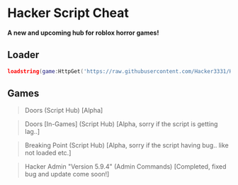 # Hacker Script Cheat
**A new and upcoming hub for roblox horror games!**
## Loader
```lua
loadstring(game:HttpGet('https://raw.githubusercontent.com/Hacker3331/HackerHub-Games/main/Loader.lua', true))()
```
## Games
> Doors (Script Hub) [Alpha]

> Doors [In-Games] (Script Hub) [Alpha, sorry if the script is getting lag..]

> Breaking Point (Script Hub) [Alpha, sorry if the script having bug.. like not loaded etc.]

> Hacker Admin "Version 5.9.4" (Admin Commands) [Completed, fixed bug and update come soon!]
